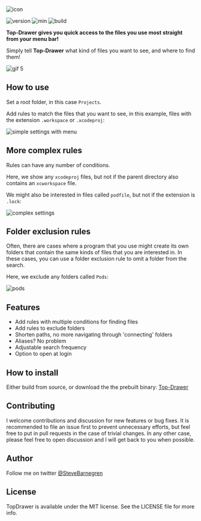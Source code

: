 ![icon](https://user-images.githubusercontent.com/6288713/34455063-b66a46f8-ed6e-11e7-972f-c3ed6ff88e40.png)

![version](https://img.shields.io/github/tag/SteveBarnegren/TopDrawer.svg)
![min](https://img.shields.io/badge/min-macOS%2010.12-lightgrey.svg)
![build](https://img.shields.io/travis/SteveBarnegren/TopDrawer/master.svg)


**Top-Drawer gives you quick access to the files you use most straight from your menu bar!**

Simply tell **Top-Drawer** what kind of files you want to see, and where to find them!

![gif 5](https://user-images.githubusercontent.com/6288713/34454891-54d29078-ed6c-11e7-91a3-bf1676c6af7b.gif)

## How to use

Set a root folder, in this case `Projects`.

Add rules to match the files that you want to see, in this example, files with the extension `.workspace` or `.xcodeproj`:

![simple settings with menu](https://user-images.githubusercontent.com/6288713/34537750-6e991312-f0c1-11e7-8d5a-ef0c79c0f75d.png)

## More complex rules

Rules can have any number of conditions.

Here, we show any `xcodeproj` files, but not if the parent directory also contains an `xcworkspace` file.

We might also be interested in files called `podfile`, but not if the extension is `.lock`:

![complex settings](https://user-images.githubusercontent.com/6288713/34445456-aabc6ca8-eccb-11e7-8ac1-45338f364517.png)

## Folder exclusion rules

Often, there are cases where a program that you use might create its own folders that contain the same kinds of files that you are interested in. In these cases, you can use a folder exclusion rule to omit a folder from the search.

Here, we exclude any folders called `Pods`:

![pods](https://user-images.githubusercontent.com/6288713/34455034-1f6c7c3a-ed6e-11e7-8e47-008655f4b571.png)

## Features

- Add rules with multiple conditions for finding files
- Add rules to exclude folders
- Shorten paths, no more navigating through 'connecting' folders
- Aliases? No problem
- Adjustable search frequency
- Option to open at login

## How to install

Either build from source, or download the the prebuilt binary: [Top-Drawer](https://github.com/SteveBarnegren/TopDrawer/releases/download/1.0/TopDrawer.zip)

## Contributing

I welcome contributions and discussion for new features or bug fixes. It is recommended to file an issue first to prevent unnecessary efforts, but feel free to put in pull requests in the case of trivial changes. In any other case, please feel free to open discussion and I will get back to you when possible.

## Author

Follow me on twitter [@SteveBarnegren](https://twitter.com/stevebarnegren)

## License

TopDrawer is available under the MIT license. See the LICENSE file for more info.